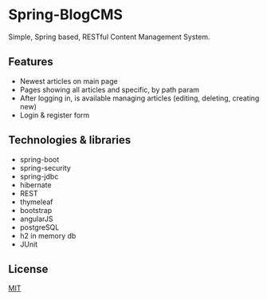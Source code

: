 # Spring-BlogCMS
Simple, Spring based, RESTful Content Management System.
## Features
- Newest articles on main page
- Pages showing all articles and specific, by path param
- After logging in, is available managing articles (editing, deleting, creating new)
- Login & register form

## Technologies & libraries
- spring-boot
- spring-security
- spring-jdbc
- hibernate
- REST
- thymeleaf
- bootstrap
- angularJS
- postgreSQL
- h2 in memory db
- JUnit

## License
[MIT](https://opensource.org/licenses/MIT)
